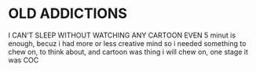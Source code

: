 # OLD ADDICTIONS
I CAN’T SLEEP WITHOUT WATCHING ANY CARTOON EVEN 5 minut is enough, becuz i had more or less creative mind so i needed something to chew on, to think about, and cartoon was thing i will chew on, one stage it was COC